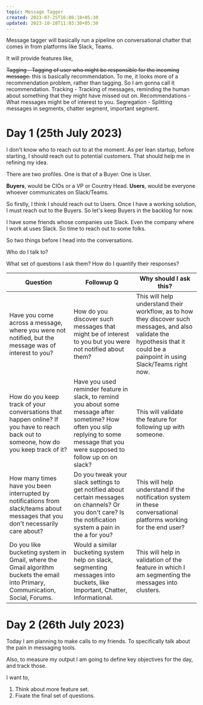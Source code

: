 ```yaml
---
topic: Message Tagger
created: 2023-07-25T16:08:18+05:30
updated: 2023-10-28T11:03:30+05:30
---
```


Message tagger will basically run a pipeline on conversational chatter that comes in from platforms like Slack, Teams.

It will provide features like,

~~Tagging - Tagging of user who might be responsible for the incoming message.~~ this is basically recommendation. To me, it looks more of a recommendation problem, rather than tagging. So I am gonna call it recommendation.
Tracking - Tracking of messages, reminding the human about something that they might have missed out on.
Recommendations - What messages might be of interest to you.
Segregation - Splitting messages in segments, chatter segment, important segment.

# Day 1 (25th July 2023)

I don't know who to reach out to at the moment. As per lean startup, before starting, I should reach out to potential customers. That should help me in refining my idea.

There are two profiles.
One is that of a Buyer.
One is User.

**Buyers**, would be CIOs or a VP or Country Head.
**Users**, would be everyone whoever communicates on Slack/Teams.

So firstly, I think I should reach out to Users. Once I have a working solution, I must reach out to the Buyers. So let's keep Buyers in the backlog for now.

I have some friends whose companies use Slack. Even the company where I work at uses Slack. So time to reach out to some folks.


So two things before I head into the conversations.

Who do I talk to?


What set of questions I ask them? How do I quantify their responses?


| Question                                                                                                                               | Followup Q                                                                                                                                                                             | Why should I ask this?                                                                                                                                                         |
| -------------------------------------------------------------------------------------------------------------------------------------- | -------------------------------------------------------------------------------------------------------------------------------------------------------------------------------------- | ------------------------------------------------------------------------------------------------------------------------------------------------------------------------------ |
| Have you come across a message, where you were not notified, but the message was of interest to you?                                   | How do you discover such messages that might be of interest to you but you were not notified about them?                                                                               | This will help understand their workflow, as to how they discover such messages, and also validate the hypothesis that it could be a painpoint in using Slack/Teams right now. |
| How do you keep track of your conversations that happen online? If you have to reach back out to someone, how do you keep track of it? | Have you used reminder feature in slack, to remind you about some message after sometime? How often you slip replying to some message that you were supposed to follow up on on slack? | This will validate the feature for following up with someone.                                                                                                                  |
| How many times have you been interrupted by notifications from slack/teams about messages that you don't necessarily care about?       | Do you tweak your slack settings to get notified about certain messages on channels? Or you don't care? Is the notification system a pain in the a for you?                            | This will help understand if the notification system in these conversational platforms working for the end user?                                                               |
| Do you like bucketing system in Gmail, where the Gmail algorithm buckets the email into Primary, Communication, Social, Forums.        | Would a similar bucketing system help on slack, segmenting messages into buckets, like Important, Chatter, Informational.                                                              | This will help in validation of the feature in which I am segmenting the messages into clusters.                                                                               |



# Day 2 (26th July 2023)

Today I am planning to make calls to my friends. To specifically talk about the pain in messaging tools.

Also, to measure my output I am going to define key objectives for the day, and track those.

I want to,

1. Think about more feature set.
2. Fixate the final set of questions.

